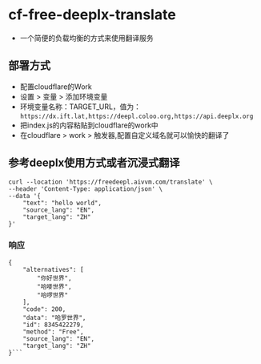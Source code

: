 # cf-free-deeplx-translate

- 一个简便的负载均衡的方式来使用翻译服务

## 部署方式

- 配置cloudflare的Work
- 设置 > 变量 > 添加环境变量
- 环境变量名称：TARGET_URL，值为：`https://dx.ift.lat,https://deepl.coloo.org,https://api.deeplx.org`
- 把index.js的内容粘贴到cloudflare的work中
- 在cloudflare > work > 触发器,配置自定义域名就可以愉快的翻译了


## 参考deeplx使用方式或者沉浸式翻译

```Shell
curl --location 'https://freedeepl.aivvm.com/translate' \
--header 'Content-Type: application/json' \
--data '{
    "text": "hello world",
    "source_lang": "EN",
    "target_lang": "ZH"
}'
```

### 响应

```Body
{
    "alternatives": [
        "你好世界",
        "哈喽世界",
        "哈啰世界"
    ],
    "code": 200,
    "data": "哈罗世界",
    "id": 8345422279,
    "method": "Free",
    "source_lang": "EN",
    "target_lang": "ZH"
}```

